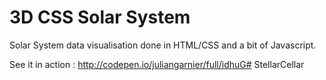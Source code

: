 3D CSS Solar System 
===================

Solar System data visualisation done in HTML/CSS and a bit of Javascript.

See it in action : http://codepen.io/juliangarnier/full/idhuG# StellarCellar
